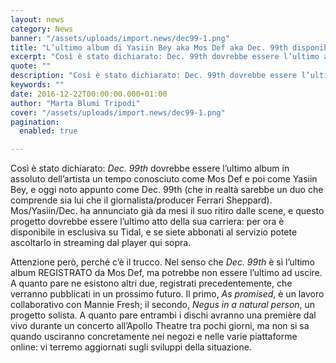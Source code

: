 ```yaml
---
layout: news
category: News
banner: "/assets/uploads/import.news/dec99-1.png"
title: "L’ultimo album di Yasiin Bey aka Mos Def aka Dec. 99th disponibile su Tidal"
excerpt: "Così è stato dichiarato: Dec. 99th dovrebbe essere l’ultimo album in assoluto dell’artista un tempo conosciuto come Mos Def e poi come Yasiin Bey, e oggi noto appunto come Dec. 99th (che in realtà sarebbe un duo che comprende sia lui che il giornalista/producer Ferrari Sheppard). Mos/Yasiin/Dec. ha annunciato già da mesi il suo ritiro [&hellip"
quote: ""
description: "Così è stato dichiarato: Dec. 99th dovrebbe essere l’ultimo album in assoluto dell’artista un tempo conosciuto come Mos Def e poi come Yasiin Bey, e oggi noto appunto come Dec. 99th (che in realtà sarebbe un duo che comprende sia lui che il giornalista/producer Ferrari Sheppard). Mos/Yasiin/Dec. ha annunciato già da mesi il suo ritiro [&hellip"
keywords: ""
date: 2016-12-22T00:00:00.000+01:00
author: "Marta Blumi Tripodi"
cover: "/assets/uploads/import.news/dec99-1.png"
pagination:
  enabled: true

---
```


Così è stato dichiarato: _Dec. 99th_ dovrebbe essere l’ultimo album in assoluto dell’artista un tempo conosciuto come Mos Def e poi come Yasiin Bey, e oggi noto appunto come Dec. 99th (che in realtà sarebbe un duo che comprende sia lui che il giornalista/producer Ferrari Sheppard). Mos/Yasiin/Dec. ha annunciato già da mesi il suo ritiro dalle scene, e questo progetto dovrebbe essere l’ultimo atto della sua carriera: per ora è disponibile in esclusiva su Tidal, e se siete abbonati al servizio potete ascoltarlo in streaming dal player qui sopra.

Attenzione però, perché c’è il trucco. Nel senso che _Dec. 99th_ è sì l’ultimo album REGISTRATO da Mos Def, ma potrebbe non essere l’ultimo ad uscire. A quanto pare ne esistono altri due, registrati precedentemente, che verranno pubblicati in un prossimo futuro. Il primo, _As promised_, è un lavoro collaborativo con Mannie Fresh; il secondo, _Negus in a natural person_, un progetto solista. A quanto pare entrambi i dischi avranno una première dal vivo durante un concerto all’Apollo Theatre tra pochi giorni, ma non si sa quando usciranno concretamente nei negozi e nelle varie piattaforme online: vi terremo aggiornati sugli sviluppi della situazione.